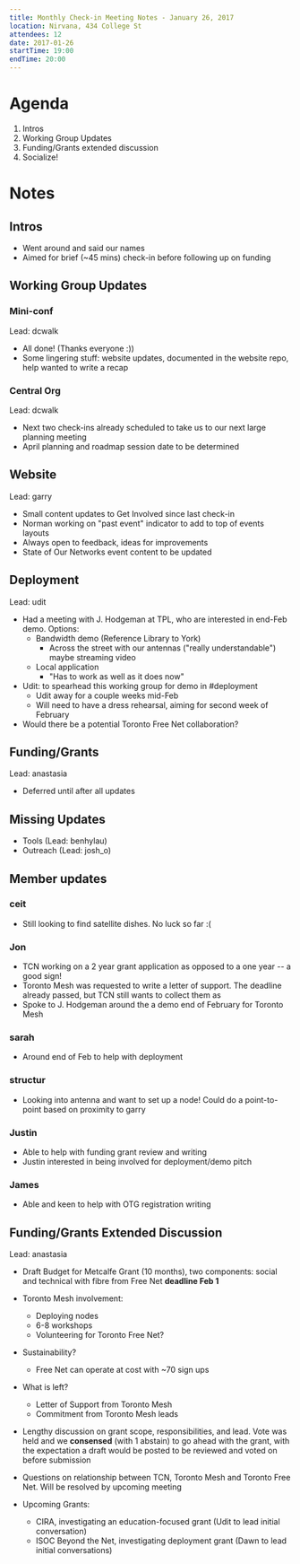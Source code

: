 ```yaml
---
title: Monthly Check-in Meeting Notes - January 26, 2017
location: Nirvana, 434 College St
attendees: 12
date: 2017-01-26
startTime: 19:00
endTime: 20:00
---
```


# Agenda

1. Intros
2. Working Group Updates
3. Funding/Grants extended discussion
4. Socialize!

# Notes

## Intros

- Went around and said our names
- Aimed for brief (~45 mins) check-in before following up on funding

## Working Group Updates

### Mini-conf

Lead: dcwalk

- All done! (Thanks everyone :))
- Some lingering stuff: website updates, documented in the website repo, help wanted to write a recap

### Central Org

Lead: dcwalk

- Next two check-ins already scheduled to take us to our next large planning meeting
- April planning and roadmap session date to be determined

## Website

Lead: garry

- Small content updates to Get Involved since last check-in
- Norman working on "past event" indicator to add to top of events layouts
- Always open to feedback, ideas for improvements
- State of Our Networks event content to be updated

## Deployment

Lead: udit

- Had a meeting with J. Hodgeman at TPL, who are interested in end-Feb demo. Options:
  - Bandwidth demo (Reference Library to York)
    - Across the street with our antennas ("really understandable") maybe streaming video
  - Local application
    - "Has to work as well as it does now"
- Udit: to spearhead this working group for demo in #deployment
  - Udit away for a couple weeks mid-Feb
  - Will need to have a dress rehearsal, aiming for second week of February
- Would there be a potential Toronto Free Net collaboration?

## Funding/Grants

Lead: anastasia

- Deferred until after all updates

## Missing Updates

- Tools (Lead: benhylau)
- Outreach (Lead: josh_o)

## Member updates

### ceit

- Still looking to find satellite dishes. No luck so far :(


### Jon

- TCN working on a 2 year grant application as opposed to a one year -- a good sign!
- Toronto Mesh was requested to write a letter of support. The deadline already passed, but TCN still wants to collect them as
- Spoke to J. Hodgeman around the a demo end of February for Toronto Mesh

### sarah

- Around end of Feb to help with deployment

### structur

- Looking into antenna and want to set up a node! Could do a point-to-point based on proximity to garry

### Justin

- Able to help with funding grant review and writing
- Justin interested in being involved for deployment/demo pitch

### James

- Able and keen to help with OTG registration writing

## Funding/Grants Extended Discussion

Lead: anastasia

- Draft Budget for Metcalfe Grant (10 months), two components: social and technical with fibre from Free Net **deadline Feb 1**

- Toronto Mesh involvement:
  - Deploying nodes
  - 6-8 workshops
  - Volunteering for Toronto Free Net?

- Sustainability?
  - Free Net can operate at cost with ~70 sign ups

- What is left?
  - Letter of Support from Toronto Mesh
  - Commitment from Toronto Mesh leads

- Lengthy discussion on grant scope, responsibilities, and lead. Vote was held and we **consensed** (with 1 abstain) to go ahead with the grant, with the expectation a draft would be posted to be reviewed and voted on before submission

- Questions on relationship between TCN, Toronto Mesh and Toronto Free Net. Will be resolved by upcoming meeting

- Upcoming Grants:
  - CIRA, investigating an education-focused grant (Udit to lead initial conversation)
  - ISOC Beyond the Net, investigating deployment grant (Dawn to lead initial conversations)
